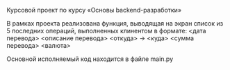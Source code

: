 Курсовой проект по курсу «Основы backend-разработки»

В рамках проекта реализована функция, выводящая на экран список из 5 последних операций, выполненных клинентом в формате:
<дата перевода> <описание перевода>
<откуда> -> <куда>
<сумма перевода> <валюта>

Основной исполняемый код находится в файле main.py
